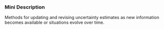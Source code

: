### Mini Description

Methods for updating and revising uncertainty estimates as new information becomes available or situations evolve over time.
